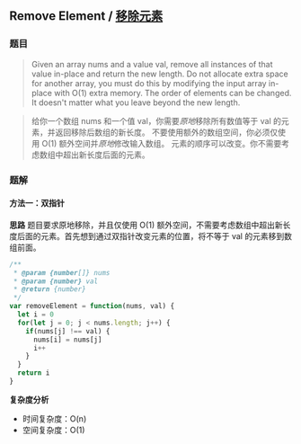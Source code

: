 ## Remove Element / [移除元素](https://leetcode-cn.com/problems/remove-element/)
### 题目
> Given an array nums and a value val, remove all instances of that value in-place and return the new length.
Do not allocate extra space for another array, you must do this by modifying the input array in-place with O(1) extra memory.
The order of elements can be changed. It doesn't matter what you leave beyond the new length.

> 给你一个数组 nums 和一个值 val，你需要*原地*移除所有数值等于 val 的元素，并返回移除后数组的新长度。
不要使用额外的数组空间，你必须仅使用 O(1) 额外空间并*原地*修改输入数组。
元素的顺序可以改变。你不需要考虑数组中超出新长度后面的元素。

### 题解
#### 方法一：双指针
**思路**
题目要求原地移除，并且仅使用 O(1) 额外空间，不需要考虑数组中超出新长度后面的元素。首先想到通过双指针改变元素的位置，将不等于 val 的元素移到数组前面。

```js
/**
 * @param {number[]} nums
 * @param {number} val
 * @return {number}
 */
var removeElement = function(nums, val) {
  let i = 0
  for(let j = 0; j < nums.length; j++) {
    if(nums[j] !== val) {
      nums[i] = nums[j]
      i++
    }
  }
  return i
}
```

**复杂度分析**
+ 时间复杂度：O(n)
+ 空间复杂度：O(1)